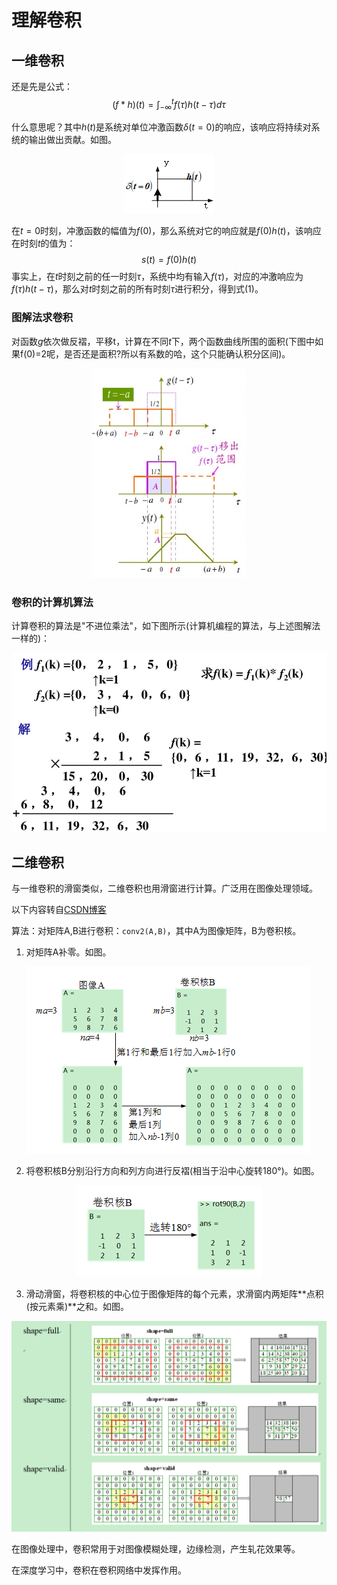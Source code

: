# 理解卷积

## 一维卷积
还是先是公式：
$$(f*h)(t)=\int^{t}_{-\infty}f(\tau)h(t-\tau)d\tau \tag{1}$$

什么意思呢？其中$h(t)$是系统对单位冲激函数$\delta(t=0)$的响应，该响应将持续对系统的输出做出贡献。如图。

<div align="center"><img src="res/conv1.png"></div>

在$t=0$时刻，冲激函数的幅值为$f(0)$，那么系统对它的响应就是$f(0)h(t)$，该响应在时刻$t$的值为：
$$s(t)=f(0)h(t)$$
事实上，在$t$时刻之前的任一时刻$\tau$，系统中均有输入$f(\tau)$，对应的冲激响应为$f(\tau)h(t-\tau)$，那么对$t$时刻之前的所有时刻$\tau$进行积分，得到式(1)。



### 图解法求卷积

对函数$g$依次做反褶，平移t，计算在不同$t$下，两个函数曲线所围的面积(下图中如果f(0)=2呢，是否还是面积?所以有系数的哈，这个只能确认积分区间)。

<div align="center"><img src="res/conv2.png"></div>

### 卷积的计算机算法
计算卷积的算法是"不进位乘法"，如下图所示(计算机编程的算法，与上述图解法一样的)：

<div align="center"><img src="res/conv3.png"></div>

## 二维卷积
与一维卷积的滑窗类似，二维卷积也用滑窗进行计算。广泛用在图像处理领域。

以下内容转自[CSDN博客](https://blog.csdn.net/appleyuchi/article/details/78597516)

算法：对矩阵A,B进行卷积：`conv2(A,B)`，其中A为图像矩阵，B为卷积核。
1. 对矩阵A补零。如图。

<div align="center"><img src="res/conv4.png"></div>

2. 将卷积核B分别沿行方向和列方向进行反褶(相当于沿中心旋转180°)。如图。

<div align="center"><img src="res/conv5.png"></div>

3. 滑动滑窗，将卷积核的中心位于图像矩阵的每个元素，求滑窗内两矩阵**点积(按元素乘)**之和。如图。

<div align="center"><img src="res/conv6.png"></div>



在图像处理中，卷积常用于对图像模糊处理，边缘检测，产生轧花效果等。

在深度学习中，卷积在卷积网络中发挥作用。